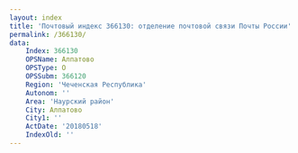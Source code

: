 ```yaml
---
layout: index
title: 'Почтовый индекс 366130: отделение почтовой связи Почты России'
permalink: /366130/
data:
    Index: 366130
    OPSName: Алпатово
    OPSType: О
    OPSSubm: 366120
    Region: 'Чеченская Республика'
    Autonom: ''
    Area: 'Наурский район'
    City: Алпатово
    City1: ''
    ActDate: '20180518'
    IndexOld: ''
---
```

